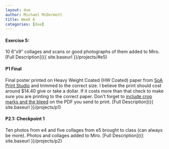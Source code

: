 ```yaml
---
layout: due
author: Michael McDermott
title: Week 6
categories: [due]
---
```

#### Exercise 5:
10 6&#8243;x9&#8243; collages and scans or good photographs of them added to Miro. [Full Description]({{ site.baseurl }}/projects/#e5)

#### P1 Final
Final poster printed on Heavy Weight Coated (HW Coated) paper from [SoA Print Studio](https://art.gmu.edu/facilities/soaprint/prices/) and trimmed to the correct size. I believe the print should cost around $14.40 give or take a dollar. If it costs more than that check to make sure you are printing to the correct paper. Don't forget to [include crop marks and the bleed](https://helpx.adobe.com/indesign/using/printers-marks-bleeds.html) on the PDF you send to print. [Full Description]({{ site.baseurl }}/projects/p1)

#### P2.1: Checkpoint 1
Ten photos from e4 and five collages from e5 brought to class (can always be more). Photos and collages added to Miro. [Full Description]({{ site.baseurl }}/projects/p2)
